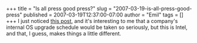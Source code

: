 +++
title = "Is all press good press?"
slug = "2007-03-19-is-all-press-good-press"
published = 2007-03-19T12:37:00-07:00
author = "Emil"
tags = []
+++
I just noticed [this
post](http://www.windows-now.com/blogs/robert/archive/2007/03/07/internal-amd-memo-encourages-rapid-company-wide-vista-adoption.aspx),
and it's interesting to me that a company's internal OS upgrade schedule
would be taken so seriously, but this is Intel, and that, I guess, makes
things a little different.
